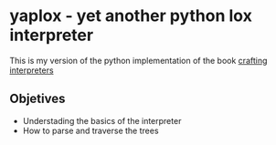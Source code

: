 # yaplox - yet another python lox interpreter

This is my version of the python implementation of the book [crafting interpreters](https://craftinginterpreters.com/)

## Objetives

- Understading the basics of the interpreter
- How to parse and traverse the trees
